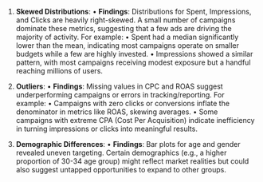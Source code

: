 1. **Skewed Distributions**:
• **Findings**: Distributions for Spent, Impressions, and Clicks are heavily right-skewed. A small number of campaigns dominate these metrics, suggesting that a few ads are driving the majority of activity. For example:
• Spent had a median significantly lower than the mean, indicating most campaigns operate on smaller budgets while a few are highly invested.
• Impressions showed a similar pattern, with most campaigns receiving modest exposure but a handful reaching millions of users.

2. **Outliers**:
• **Findings**: Missing values in CPC and ROAS suggest underperforming campaigns or errors in tracking/reporting. For example:
• Campaigns with zero clicks or conversions inflate the denominator in metrics like ROAS, skewing averages.
• Some campaigns with extreme CPA (Cost Per Acquisition) indicate inefficiency in turning impressions or clicks into meaningful results.

3. **Demographic Differences**:
• **Findings**: Bar plots for age and gender revealed uneven targeting. Certain demographics (e.g., a higher proportion of 30-34 age group) might reflect market realities but could also suggest untapped opportunities to expand to other groups.